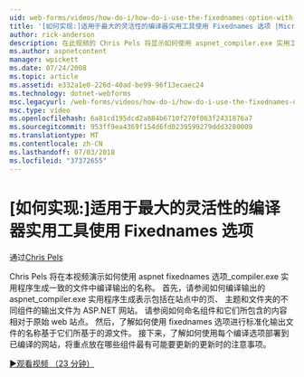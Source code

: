 ```yaml
---
uid: web-forms/videos/how-do-i/how-do-i-use-the-fixednames-option-with-the-compiler-utility-for-maximum-flexibility
title: '[如何实现:]适用于最大的灵活性的编译器实用工具使用 Fixednames 选项 |Microsoft Docs'
author: rick-anderson
description: 在此视频的 Chris Pels 将显示如何使用 aspnet_compiler.exe 实用工具使用 fixednames 选项生成编译 ou 中一致的文件名称...
ms.author: aspnetcontent
manager: wpickett
ms.date: 07/24/2008
ms.topic: article
ms.assetid: e332a1e0-226d-40ad-be99-96f13ecaec24
ms.technology: dotnet-webforms
msc.legacyurl: /web-forms/videos/how-do-i/how-do-i-use-the-fixednames-option-with-the-compiler-utility-for-maximum-flexibility
msc.type: video
ms.openlocfilehash: 6a81cd195dcd2a884b6710f270f063f2431876a7
ms.sourcegitcommit: 953ff9ea4369f154d6fd0239599279ddd3280009
ms.translationtype: MT
ms.contentlocale: zh-CN
ms.lasthandoff: 07/03/2018
ms.locfileid: "37372655"
---
```

<a name="how-do-i-use-the-fixednames-option-with-the-compiler-utility-for-maximum-flexibility"></a>[如何实现:]适用于最大的灵活性的编译器实用工具使用 Fixednames 选项
====================
通过[Chris Pels](https://twitter.com/chrispels)

Chris Pels 将在本视频演示如何使用 aspnet fixednames 选项\_compiler.exe 实用程序生成一致的文件中编译输出的名称。 首先，请参阅如何编译输出的 aspnet\_compiler.exe 实用程序生成表示包括在站点中的页、 主题和文件夹的不同组件的输出文件为 ASP.NET 网站。 请参阅如何命名组件和它们所包含的内容相对于原始 web 站点。 然后，了解如何使用 fixednames 选项进行标准化输出文件的名称基于它们所基于的源文件。 接下来，了解如何使用每个编译选项部署到已编译的网站，将重点放在哪些组件最有可能要更新的更新时的注意事项。

[&#9654;观看视频 （23 分钟）](https://channel9.msdn.com/Blogs/ASP-NET-Site-Videos/how-do-i-use-the-fixednames-option-with-the-compiler-utility-for-maximum-flexibility)
